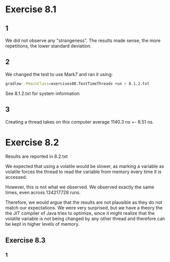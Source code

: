 # Exercise 8.1

## 1

We did not observe any "strangeness". The results made sense, the more repetitions, the lower standard deviation.


## 2

We changed the test to use Mark7 and ran it using:

```bash
gradlew -PmainClass=exercises08.TestTimeThreads run > 8.1.2.txt
```

See 8.1.2.txt for system information

## 3

Creating a thread takes on this computer average 1140.3 ns +- 8.51 ns.

# Exercise 8.2

Results are reported in 8.2.txt

We expected that using a volatile would be slower, as marking a variable as volatile forces the thread to read the variable from memory every time it is accessed.

However, this is not what we observed. We observed exactly the same times, even across 134217728 runs.

Therefore, we would argue that the results are not plausible as they do not match our expectations. We were very surprised, but we have a theory the the JIT compiler of Java tries to optimize, since it might realize that the volatile variable is not being changed by any other thread and therefore can be kept in higher levels of memory.

## Exercise 8.3

### 1




